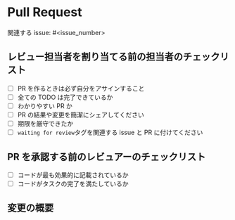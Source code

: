 # Pull Request

関連する issue: #<issue_number>

## レビュー担当者を割り当てる前の担当者のチェックリスト

<!-- Only complete tasks that are necessary -->

- [ ] PR を作るときは必ず自分をアサインすること
- [ ] 全ての TODO は完了できているか
- [ ] わかりやすい PR か
- [ ] PR の結果や変更を簡潔にシェアしてください
- [ ] 期限を厳守できたか
- [ ] `waiting for review`タグを関連する issue と PR に付けてください

<!--
  <details>
    <summary>Example of Audits Report on 11/1/2019</summary>

  copy this [gist](https://gist.github.com/oladhari/ee8b153c2d8001ae6d87f8f9633bce1d) and drop it in this [viewer](https://googlechrome.github.io/lighthouse/viewer/) to read the report
  </details>

  <details>
    <summary>Example of Coverage Report on 11/1/2019</summary>

  </details>
-->

## PR を承認する前のレビュアーのチェックリスト

<!-- Only complete tasks that are necessary -->

- [ ] コードが最も効果的に記載されているか
- [ ] コードがタスクの完了を満たしているか

## 変更の概要

<!-- write summary here -->
